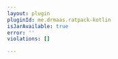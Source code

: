 ```yaml
---
layout: plugin
pluginId: me.drmaas.ratpack-kotlin
isJarAvailable: true
error: ''
violations: []

---
```

